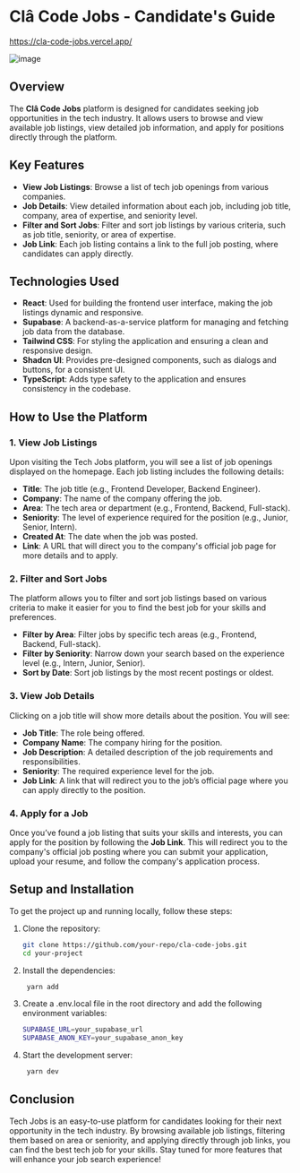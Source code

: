 # Clâ Code Jobs - Candidate's Guide

https://cla-code-jobs.vercel.app/

![image](https://github.com/user-attachments/assets/2155bc7a-d6a8-4c17-8fe7-78b2195e7bd2)


## Overview

The **Clâ Code Jobs** platform is designed for candidates seeking job opportunities in the tech industry. It allows users to browse and view available job listings, view detailed job information, and apply for positions directly through the platform.

## Key Features

- **View Job Listings**: Browse a list of tech job openings from various companies.
- **Job Details**: View detailed information about each job, including job title, company, area of expertise, and seniority level.
- **Filter and Sort Jobs**: Filter and sort job listings by various criteria, such as job title, seniority, or area of expertise.
- **Job Link**: Each job listing contains a link to the full job posting, where candidates can apply directly.

## Technologies Used

- **React**: Used for building the frontend user interface, making the job listings dynamic and responsive.
- **Supabase**: A backend-as-a-service platform for managing and fetching job data from the database.
- **Tailwind CSS**: For styling the application and ensuring a clean and responsive design.
- **Shadcn UI**: Provides pre-designed components, such as dialogs and buttons, for a consistent UI.
- **TypeScript**: Adds type safety to the application and ensures consistency in the codebase.

## How to Use the Platform

### 1. **View Job Listings**

Upon visiting the Tech Jobs platform, you will see a list of job openings displayed on the homepage. Each job listing includes the following details:

- **Title**: The job title (e.g., Frontend Developer, Backend Engineer).
- **Company**: The name of the company offering the job.
- **Area**: The tech area or department (e.g., Frontend, Backend, Full-stack).
- **Seniority**: The level of experience required for the position (e.g., Junior, Senior, Intern).
- **Created At**: The date when the job was posted.
- **Link**: A URL that will direct you to the company's official job page for more details and to apply.

### 2. **Filter and Sort Jobs**

The platform allows you to filter and sort job listings based on various criteria to make it easier for you to find the best job for your skills and preferences.

- **Filter by Area**: Filter jobs by specific tech areas (e.g., Frontend, Backend, Full-stack).
- **Filter by Seniority**: Narrow down your search based on the experience level (e.g., Intern, Junior, Senior).
- **Sort by Date**: Sort job listings by the most recent postings or oldest.

### 3. **View Job Details**

Clicking on a job title will show more details about the position. You will see:

- **Job Title**: The role being offered.
- **Company Name**: The company hiring for the position.
- **Job Description**: A detailed description of the job requirements and responsibilities.
- **Seniority**: The required experience level for the job.
- **Job Link**: A link that will redirect you to the job’s official page where you can apply directly to the position.

### 4. **Apply for a Job**

Once you’ve found a job listing that suits your skills and interests, you can apply for the position by following the **Job Link**. This will redirect you to the company's official job posting where you can submit your application, upload your resume, and follow the company's application process.

## Setup and Installation

To get the project up and running locally, follow these steps:

1. Clone the repository:
   ```bash
   git clone https://github.com/your-repo/cla-code-jobs.git
   cd your-project

2. Install the dependencies:

   ```bash
    yarn add

4. Create a .env.local file in the root directory and add the following environment variables:
   ```bash
   SUPABASE_URL=your_supabase_url
   SUPABASE_ANON_KEY=your_supabase_anon_key

5. Start the development server:

   ```bash
    yarn dev

## Conclusion

Tech Jobs is an easy-to-use platform for candidates looking for their next opportunity in the tech industry. By browsing available job listings, filtering them based on area or seniority, and applying directly through job links, you can find the best tech job for your skills. Stay tuned for more features that will enhance your job search experience!

